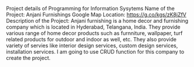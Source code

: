 Project details of Programming for Information Sysytems
Name of the Project: Anjani Furnishings
Google Map Location: https://g.co/kgs/zK8jZfV
Description of the Project: Anjani furnishing is a home decor and furnishing company which is located in Hyderabad, Telangana, India. They provide various range of home decor products such as furnniture, wallpaper, turf related products for outdoor and indoor as well, etc. They also provide variety of servies like interior design services, custom design services, installation services. I am going to use CRUD function for this company to create the project.
